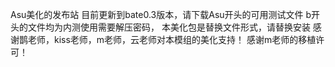 Asu美化的发布站
   目前更新到bate0.3版本，请下载Asu开头的可用测试文件
   b开头的文件均为内测使用需要解压密码，
   本美化包是替换文件形式，请替换安装
感谢鹊老师，kiss老师，m老师，云老师对本模组的美化支持！
感谢m老师的移植许可！
